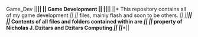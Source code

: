 Game_Dev
||**********************************************************||
||						Game Development			   		||
||**********************************************************||
||* This repository contains all of my game development	   *||
||* files, mainly flash and soon to be others.         	   *||
||**********************************************************||
||* Contents of all files and folders contained within are *||
||* property of Nicholas J. Dzitars and Dzitars Computing  *||
||**********************************************************||